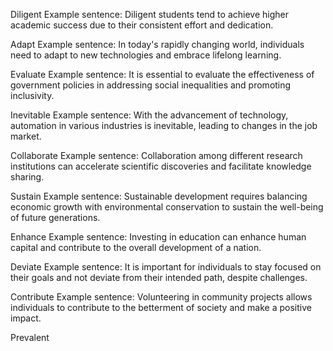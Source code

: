 Diligent
Example sentence: Diligent students tend to achieve higher academic success due to their consistent effort and dedication.

Adapt
Example sentence: In today's rapidly changing world, individuals need to adapt to new technologies and embrace lifelong learning.

Evaluate
Example sentence: It is essential to evaluate the effectiveness of government policies in addressing social inequalities and promoting inclusivity.

Inevitable
Example sentence: With the advancement of technology, automation in various industries is inevitable, leading to changes in the job market.

Collaborate
Example sentence: Collaboration among different research institutions can accelerate scientific discoveries and facilitate knowledge sharing.

Sustain
Example sentence: Sustainable development requires balancing economic growth with environmental conservation to sustain the well-being of future generations.

Enhance
Example sentence: Investing in education can enhance human capital and contribute to the overall development of a nation. 

Deviate
Example sentence: It is important for individuals to stay focused on their goals and not deviate from their intended path, despite challenges.

Contribute
Example sentence: Volunteering in community projects allows individuals to contribute to the betterment of society and make a positive impact.

Prevalent

